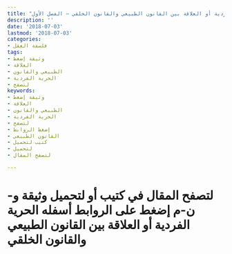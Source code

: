 ```yaml
---
title: "الحرية الفردية أو العلاقة بين القانون الطبيعي والقانون الخلقي – الفصل الأول"
description: ''
date: '2018-07-03'
lastmod: '2018-07-03'
categories:
- فلسفة العقل
tags:
- وثيقة إضغط
- العلاقة
- الطبيعي والقانون
- الحرية الفردية
- لتصفح
keywords:
- وثيقة إضغط
- العلاقة
- الطبيعي والقانون
- الحرية الفردية
- لتصفح
- إضغط الروابط
- القانون الطبيعي
- كتيب لتحميل
- لتحميل
- لتصفح المقال

---
```

# **لتصفح المقال في كتيب أو لتحميل وثيقة و-ن-م إضغط على الروابط أسفله** **الحرية الفردية أو العلاقة بين القانون الطبيعي والقانون الخلقي**

###